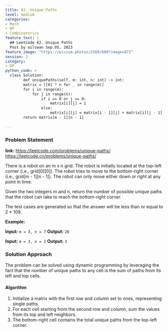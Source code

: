 ```yaml
---
title: 62. Unique Paths
level: medium
categories:
- Math
- DP
- Combinatorics
feature_text: |
  ## LeetCode 62. Unique Paths
  Post by ailswan Sep.05, 2023
feature_image: "https://picsum.photos/2560/600?image=872"
session: 2
category:
- DP
python_code: >
  class Solution:
        def uniquePaths(self, m: int, n: int) -> int:
        matrix = [[0] * n for _ in range(m)]
        for i in range(m):
            for j in range(n):
                if i == 0 or j == 0:
                    matrix[i][j] = 1
                else:
                    matrix[i][j] = matrix[i - 1][j] + matrix[i][j - 1]
        return matrix[m - 1][n - 1]
        
---
```


### Problem Statement
**link:**
https://leetcode.com/problems/unique-paths/
https://leetcode.cn/problems/unique-paths/

There is a robot on an m x n grid. The robot is initially located at the top-left corner (i.e., grid[0][0]). The robot tries to move to the bottom-right corner (i.e., grid[m - 1][n - 1]). The robot can only move either down or right at any point in time.

Given the two integers m and n, return the number of possible unique paths that the robot can take to reach the bottom-right corner.

The test cases are generated so that the answer will be less than or equal to 2 * 109.

**Example:**

**Input:** `m = 3, n = 7`
**Output:** `28`

**Input:** `m = 3, n = 2`
**Output:** `3`


### Solution Approach

The problem can be solved using dynamic programming by leveraging the fact that the number of unique paths to any cell is the sum of paths from its left and top cells.
 

#### Algorithm
 
1. Initialize a matrix with the first row and column set to ones, representing single paths.
2. For each cell starting from the second row and column, sum the values from its top and left neighbors.
3. The bottom-right cell contains the total unique paths from the top-left corner.
